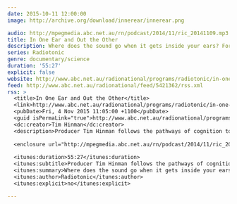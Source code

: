 ```yaml
---
date: 2015-10-11 12:00:00
image: http://archive.org/download/innerear/innerear.png

audio: http://mpegmedia.abc.net.au/rn/podcast/2014/11/ric_20141109.mp3
title: In One Ear and Out the Other
description: Where does the sound go when it gets inside your ears? For centuries philosophers and thinkers have puzzled over the nature of human perception &#x2014; and in more recent times, neuroscientists and cognitive psychologists have sought to map out how our brains perform the functions that let us perceive and understand the world around us. Take a bizarre trip inside the brain of Danish documentary producer Tim Hinman, as he does his best to follow the pathways of cognition to the source &#x2014; only to be confronted with a stranger and stranger inner universe.
series: Radiotonic
genre: documentary/science
duration: '55:27'
explicit: false
website: http://www.abc.net.au/radionational/programs/radiotonic/in-one-ear-out-the-other/5861876
feed: http://www.abc.net.au/radionational/feed/5421362/rss.xml
rss: >
  <title>In One Ear and Out the Other</title>
  <link>http://www.abc.net.au/radionational/programs/radiotonic/in-one-ear-out-the-other/5861876</link>
  <pubDate>Fri, 4 Nov 2015 11:05:00 +1100</pubDate>
  <guid isPermaLink="true">http://www.abc.net.au/radionational/programs/radiotonic/in-one-ear-out-the-other/5861876</guid>
  <dc:creator>Tim Hinman</dc:creator>
  <description>Producer Tim Hinman follows the pathways of cognition to the source – only to be confronted with a stranger and stranger inner universe.</description>
  
  <enclosure url="http://mpegmedia.abc.net.au/rn/podcast/2014/11/ric_20141109.mp3" length="53282177" type="audio/mpeg" />
  
  <itunes:duration>55:27</itunes:duration>
  <itunes:subtitle>Producer Tim Hinman follows the pathways of cognition to the source – only to be confronted with a stranger and stranger inner universe.</itunes:subtitle>
  <itunes:summary>Where does the sound go when it gets inside your ears? For centuries philosophers and thinkers have puzzled over the nature of human perception — and in more recent times, neuroscientists and cognitive psychologists have sought to map out how our brains perform the functions that let us perceive and understand the world around us. Take a bizarre trip inside the brain of Danish documentary producer Tim Hinman, as he does his best to follow the pathways of cognition to the source — only to be confronted with a stranger and stranger inner universe.</itunes:summary>
  <itunes:author>Radiotonic</itunes:author>
  <itunes:explicit>no</itunes:explicit>

---
```

